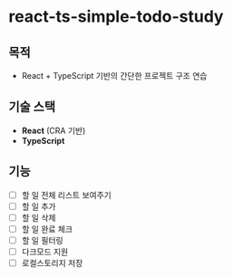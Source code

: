 # react-ts-simple-todo-study

## 목적

- React + TypeScript 기반의 간단한 프로젝트 구조 연습

## 기술 스택

- **React** (CRA 기반)
- **TypeScript**

## 기능

- [ ] 할 일 전체 리스트 보여주기
- [ ] 할 일 추가
- [ ] 할 일 삭제
- [ ] 할 일 완료 체크
- [ ] 할 일 필터링
- [ ] 다크모드 지원
- [ ] 로컬스토리지 저장
